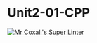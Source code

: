# Unit2-01-CPP
[![Mr Coxall's Super Linter](https://github.com/ICS3U-Programming-Katie-G/Unit2-01-CPP/workflows/Mr%20Coxall's%20Super%20Linter/badge.svg)](https://github.com/ICS3U-Programming-Katie-G/Unit2-01-CPP/actions/)
